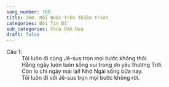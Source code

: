 ```yaml
---
song_number: 760
title: 760. Mỗi Bước Trên Thiên Trình
categories: Đời Tín Đồ
sub_categories: Chúa Dẫn Đưa
draft: false
---
```

<dl><dt>Câu 1:</dt><dd data-verse="1">Tôi luôn đi cùng Jê-sus trọn mọi bước không thôi. <br/>Hằng ngày luôn luôn sống vui trong ơn yêu thương Trời. <br/>Còn lo chi ngày mai lại! Nhờ Ngài sống bữa nay. <br/>Tôi luôn đi với Jê-sus trọn mọi bước không rời. </dd></dl>